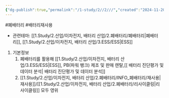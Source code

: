 ```yaml
---
{"dg-publish":true,"permalink":"/1-study/2//2///","created":"2024-11-20T21:02:27.625+09:00","updated":"2025-06-03T20:07:21.374+09:00"}
---
```


#폐배터리 #배터리재사용




- 관련테마: [[1.Study/2.산업/이차전지, 배터리 산업/2.폐배터리/폐배터리\|폐배터리]], [[1.Study/2.산업/이차전지, 배터리 산업/3.ESS/ESS\|ESS]]


1. 기본정보
	1. 폐배터리를 활용해 [[1.Study/2.산업/이차전지, 배터리 산업/3.ESS/ESS\|ESS]], PB(파워 뱅크) 제조 및 판매 렌탈,[[ 배터리 진단평가 및 데이터 분석\| 배터리 진단평가 및 데이터 분석]]
	2. [[1.Study/2.산업/이차전지, 배터리 산업/2.폐배터리/INFO_폐배터리/재사용\|재사용]]/[[1.Study/2.산업/이차전지, 배터리 산업/2.폐배터리/리사이클링\|리사이클링]] 모두 영위